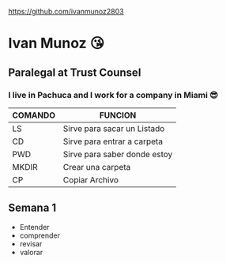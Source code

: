 https://github.com/ivanmunoz2803

# Ivan Munoz 😘

## **Paralegal** at Trust Counsel 

### I live in Pachuca and I work for a company in Miami 😎


| COMANDO | FUNCION |
| ------ | ------ |
| LS | Sirve para sacar un Listado  |
| CD | Sirve para entrar a carpeta |
| PWD | Sirve para saber donde estoy  |
| MKDIR | Crear una carpeta |
| CP | Copiar Archivo |

## Semana 1

* Entender
* comprender
* revisar
* valorar